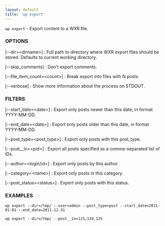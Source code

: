 ```yaml
---
layout: default
title: 'wp export'
---
```


`wp export` - Export content to a WXR file.

### OPTIONS

[\--dir=&lt;dirname&gt;]
: Full path to directory where WXR export files should be stored. Defaults
to current working directory.

[\--skip_comments]
: Don't export comments.

[\--file_item_count=&lt;count&gt;]
: Break export into files with N posts.

[\--verbose]
: Show more information about the process on STDOUT.

### FILTERS

[\--start_date=&lt;date&gt;]
: Export only posts newer than this date, in format YYYY-MM-DD.

[\--end_date=&lt;date&gt;]
: Export only posts older than this date, in format YYYY-MM-DD.

[\--post_type=&lt;post_type&gt;]
: Export only posts with this post_type.

[\--post__in=&lt;pid&gt;]
: Export all posts specified as a comma-separated list of IDs.

[\--author=&lt;login/id&gt;]
: Export only posts by this author.

[\--category=&lt;name&gt;]
: Export only posts in this category.

[\--post_status=&lt;status&gt;]
: Export only posts with this status.

### EXAMPLES

    wp export --dir=/tmp/ --user=admin --post_type=post --start_date=2011-01-01 --end_date=2011-12-31

    wp export --dir=/tmp/ --post__in=123,124,125

